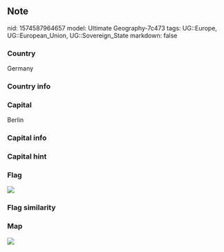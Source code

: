 ## Note
nid: 1574587964657
model: Ultimate Geography-7c473
tags: UG::Europe, UG::European_Union, UG::Sovereign_State
markdown: false

### Country
Germany

### Country info


### Capital
Berlin

### Capital info


### Capital hint


### Flag
<img src="ug-flag-germany.svg">

### Flag similarity


### Map
<img src="ug-map-germany.png">
